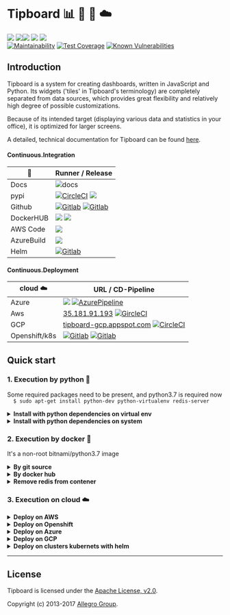
# Tipboard :bar_chart: :snake: :whale: :cloud:

 [![][14]][13] [![](https://img.shields.io/pypi/dm/tipboard.svg)][9]![][9]  ![](https://img.shields.io/github/downloads/the-maux/tipboard/total)  ![](https://img.shields.io/pypi/l/tipboard2.0.svg)  
 [![Maintainability](https://api.codeclimate.com/v1/badges/d8974fc0be8e2b0d4c88/maintainability)](https://codeclimate.com/github/the-maux/tipboard/maintainability) [![Test Coverage](https://api.codeclimate.com/v1/badges/d8974fc0be8e2b0d4c88/test_coverage)](https://codeclimate.com/github/the-maux/tipboard/test_coverage) [![Known Vulnerabilities](https://snyk.io//test/github/the-maux/tipboard/badge.svg?targetFile=requirements.txt)](https://snyk.io//test/github/the-maux/tipboard?targetFile=requirements.txt)

  


## Introduction

Tipboard is a system for creating dashboards, written in JavaScript and Python.
Its widgets ('tiles' in Tipboard's terminology) are completely
separated from data sources, which provides great flexibility and
relatively high degree of possible customizations.

Because of its intended target (displaying various data and statistics
in your office), it is optimized for larger screens.

A detailed, technical documentation for Tipboard can be found
[here](http://tipboard.readthedocs.org/en/latest/).

#### Continuous.Integration
| :hammer:   |    Runner / Release      |  
| --------   | --------------------- |
| Docs       | ![docs][34] |
| pypi       | [![CircleCI][1]][2] ![][9]  | 
| Github     | [![Gitlab][17]][4] [![Gitlab][3]][4]   |
| DockerHUB  | [![][15]][13] [![][16]][13]        | 
| AWS Code   | [![][33]][13]      |
| AzureBuild | [![][36]][13]         |
| Helm       | [![Gitlab][7]][8]     |

[1]: https://travis-ci.com/the-maux/tipboard.svg?branch=develop
[2]: https://travis-ci.com/the-maux/tipboard
[3]: https://img.shields.io/github/v/release/the-maux/tipboard
[4]: https://github.com/the-maux/tipboard/packages
[5]: https://img.shields.io/badge/pipeline-todo-orange
[6]: https://gitlab.com/the-maux/tipboard/commits/develop
[7]: https://img.shields.io/badge/pipeline-todo-orange
[8]: https://gitlab.com/the-maux/tipboard/commits/develop
[9]: https://badge.fury.io/py/tipboard2.0.svg
[10]: https://pypi.org/project/tipboard2.0/
[11]: https://img.shields.io/docker/stars/themaux/tipboard
[12]: https://pypi.org/project/tipboard2.0/
[13]: https://hub.docker.com/r/themaux/tipboard
[14]: https://img.shields.io/docker/pulls/themaux/tipboard
[15]: https://img.shields.io/docker/cloud/automated/themaux/tipboard
[16]: https://img.shields.io/docker/cloud/build/themaux/tipboard
[17]: https://gitlab.com/the-maux/tipboard/badges/master/pipeline.svg
[33]: https://codebuild.eu-west-3.amazonaws.com/badges?uuid=eyJlbmNyeXB0ZWREYXRhIjoiOXBBZTVtMk5nMmJFcG9vVFlGUVh3cHNoWUFoWXlCVjNjNkd1RE9ZWGtpVlBpazBLaHFKaFpsdXRuamdTc1d4ckNuTSttZnNoNzkwZHNyRUZrbndaaGdvPSIsIml2UGFyYW1ldGVyU3BlYyI6IjNHTnRyekcvWER0Wk1uRW4iLCJtYXRlcmlhbFNldFNlcmlhbCI6MX0%3D&branch=master
[34]: https://readthedocs.org/projects/tipboard/badge/?version=latest
[35]: https://readthedocs.org/projects/tipboard/badge/?version=latest
[36]: https://dev.azure.com/maximerenaud/tipboard/_apis/build/status/the-maux.tipboard?branchName=master


#### Continuous.Deployment
| cloud :cloud: |                     URL / CD-Pipeline                |
| ------------- | ---------------------------------------------------- | 
| Azure         | [![][22]][31] [![AzurePipeline][31]][31]             |
| Aws           | [35.181.91.193][21] [![GircleCI][19]][20]            | 
| GCP           | [tipboard-gcp.appspot.com][29] [![CircleCI][23]][24] | 
| Openshift/k8s | [![Gitlab][27]][28] [![Gitlab][27]][28]              | 

[18]: https://img.shields.io/badge/pipeline-todo-orange
[19]: https://circleci.com/gh/the-maux/tipboard/tree/master.svg?style=svg
[20]: https://circleci.com/gh/the-maux/tipboard/tree/master
[21]: http://35.181.91.193
[22]: https://img.shields.io/badge/pipeline-todo-orange
[23]: https://circleci.com/gh/the-maux/tipboard/tree/master.svg?style=svg
[24]: https://img.shields.io/badge/pipeline-todo-orange
[25]: https://img.shields.io/badge/pipeline-todo-orange
[26]: https://img.shields.io/badge/pipeline-todo-orange
[27]: https://img.shields.io/badge/pipeline-todo-orange
[28]: https://img.shields.io/badge/pipeline-todo-orange
[29]: https://tipboard-gcp.appspot.com/
[30]: https://img.shields.io/badge/pipeline-todo-orange
[31]: https://dev.azure.com/maximerenaud/tipboard/_apis/build/status/tipboard?branchName=master
[32]: https://img.shields.io/badge/pipeline-todo-orange

## Quick start

### 1. Execution by python :snake:

Some required packages need to be present, and python3.7 is required now  
`  $ sudo apt-get install python-dev python-virtualenv redis-server`

<details>
    <summary><b>Install with python dependencies on virtual env</b></summary>
  
```shell
$ virtualenv tb-env                       # create virtual env
$ source tb-env/bin/activate              # activate virtual env
$ (tb-env)$ install -r requirements.txt   # install python lib
$ (tb-env)$ tipboard create_project my_test_dashboard
$ (tb-env)$ python manage.py runserver    # start webserver
```
</details>


<details>
    <summary><b>Install with python dependencies on system</b></summary>
  
```shell
$ pip install -r requirements.txt
$ python manage.py runserver
```
</details>

### 2. Execution by docker :whale:

It's a non-root bitnami/python3.7 image

<details>
    <summary><b>By git source</b></summary>
  
```shell
$ docker build -t tipboard:local .
$ docker run -p 8080:8080 tipboard:local
```
</details>
<details>
    <summary><b>By docker hub</b></summary>
  
```shell
$ docker pull themaux/tipboard
$ docker run -p 8080:8080 themaux/tipboard
```
</details>

<details>
    <summary><b>Remove redis from contener</b></summary>
  
     1 - In Dockerfile, comment line 3 `RUN apt-get update && apt-get install redis-server -y`
     2 - In entrypoint.sh, comment line 2 `nohup redis-server &`
     3 - Change the value *REDIS_HOST* & *REDIS_PASSWORD* in the tipboard/Config/properties.json
</details>



### 3. Execution on cloud :cloud: 

<details>
    <summary><b>Deploy on AWS</b></summary>
  
```shell
# From sources git source
$ eb init -p docker tipboard-aws
$ eb create --single
$ eb status
$ eb open
```
</details>

<details>
    <summary><b>Deploy on Openshift</b></summary>
  
```shell
# From docker hub
$ oc new-app themaux/tipboard
# Update the config_layout.yaml  & properties.json
$ oc apply -f ./helm/tipboard-charts-deploy/manifests/tipboard-ops/charts/config/templates/tipboard-configmap.yaml
```
</details>

<details>
    <summary><b>Deploy on Azure</b></summary>
  
```shell
```
</details>

<details>
    <summary><b>Deploy on GCP</b></summary>

```shell
# Go to GCP cloud shell
$ git clone https://github.com/the-maux/tipboard.git
$ gcloud app deploy
# Connect throw your instance with SSH (or scp the right files :D)
# Update the config_layout.yaml & properties.json
```
</details>

<details>
    <summary><b>Deploy on clusters kubernets with helm</b></summary>
  
```shell
# Build helm package
$ helm package ./helm/tipboard-charts-template/python3-tipboard --save=false -d ./helm/charts/tipboard-charts-deploy
# Build deployment helm template
$ mkdir manifests
$ helm template --values tipboard_helm.yaml --name tipboard  --output-dir ./manifests .
# Deploy manifest
$ oc apply -R -f ./manifests || helm install --name tipboard MY_PATH_ENVIRONMENT
```
</details>


---

License
-------

Tipboard is licensed under the [Apache License, v2.0](http://tipboard.readthedocs.org/en/latest/license.html).

Copyright (c) 2013-2017 [Allegro Group](http://allegrogroup.com).

